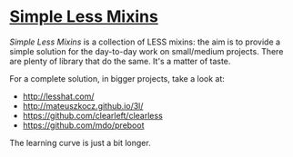 # [Simple Less Mixins](https://github.com/DamienSeguin/simple-less-mixins)

*Simple Less Mixins* is a collection of LESS mixins: the aim is to provide a simple solution for the day-to-day work on small/medium projects.
There are plenty of library that do the same. It's a matter of taste.

For a complete solution, in bigger projects, take a look at:
* http://lesshat.com/
* http://mateuszkocz.github.io/3l/
* https://github.com/clearleft/clearless
* https://github.com/mdo/preboot

The learning curve is just a bit longer.